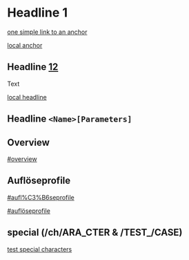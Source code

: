 Headline 1
==========

[one simple link to an anchor](anchor2_valid_setext.md#headline-22)

[local anchor](#headline-12)

<!--- pyml disable-next-line no-inline-html -->
Headline <u>12</u>
------------------

Text

[local headline](#headline--nameparameters)

Headline  `<Name>[Parameters]`
------------------------------

Overview
--------

[#overview](#overview)

Auflöseprofile
--------------

[#aufl%C3%B6seprofile](#aufl%C3%B6seprofile)

[#auflöseprofile](#auflöseprofile)

special (/ch/ARA_CTER & /TEST_/CASE)
---------------------------------------

[test special characters](#special-chara_cter--test_case)
